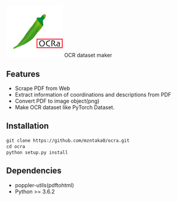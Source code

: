 <img src=https://github.com/mzntaka0/ocra/blob/master/docs/_static/ocra.png width=30%>
OCR dataset maker

## Features
* Scrape PDF from Web
* Extract information of coordinations and descriptions from PDF
* Convert PDF to image object(png)
* Make OCR dataset like PyTorch Dataset.

## Installation
```
git clone https://github.com/mzntaka0/ocra.git
cd ocra
python setup.py install
```

## Dependencies
* poppler-utils(pdftohtml)
* Python >= 3.6.2

